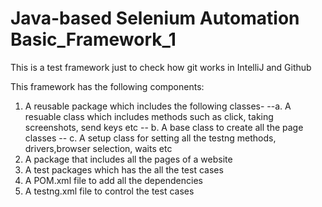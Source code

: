# Java-based Selenium Automation Basic_Framework_1
This is a test framework just to check how git works in IntelliJ and Github

This framework has the following components: 

1. A reusable package which includes the following classes- 
  --a. A resuable class which includes methods such as click, taking screenshots, send keys etc
 -- b. A base class to create all the page classes
 -- c. A setup class for setting all the testng methods, drivers,browser selection, waits etc
2. A package that includes all the pages of a website
3. A test packages which has the all the test cases
4. A POM.xml file to add all the dependencies
5. A testng.xml file to control the test cases 


